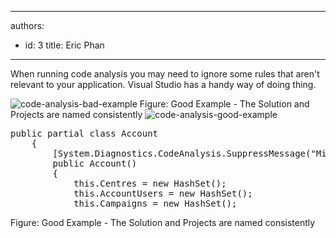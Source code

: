 

---
authors:
  - id: 3
    title: Eric Phan
---




<span class='intro'> When running code analysis you may need to ignore some rules that aren't relevant to your application. Visual Studio has a handy way of doing thing. </span>

<img alt="code-analysis-bad-example" src="/SoftwareDevelopment/RulesToBetterDotNETProjects/PublishingImages/code-analysis-bad-example" class="ms-rteCustom-ImageArea" />
<span class="ssw-rteStyle-FigureBad">Figure&#58; Good Example - The Solution and Projects are named consistently</span>
<img alt="code-analysis-good-example" src="/SoftwareDevelopment/RulesToBetterDotNETProjects/PublishingImages/code-analysis-good-example" class="ms-rteCustom-ImageArea" />
<dl class="goodCode">
    <dt>
    <pre>public partial class Account
    &#123;
        [System.Diagnostics.CodeAnalysis.SuppressMessage(&quot;Microsoft.Usage&quot;, &quot;CA2214&#58;DoNotCallOverridableMethodsInConstructors&quot;, Justification=&quot;Gold Plating&quot;)]
        public Account()
        &#123;
            this.Centres = new HashSet();
            this.AccountUsers = new HashSet();
            this.Campaigns = new HashSet();</pre>
    </dt>
</dl>
<span class="ssw-rteStyle-FigureGood">Figure&#58; Good Example - The Solution and Projects are named consistently</span>


